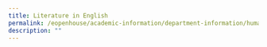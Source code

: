 ```yaml
---
title: Literature in English
permalink: /eopenhouse/academic-information/department-information/humanities/literature-in-english/
description: ""
---
```

